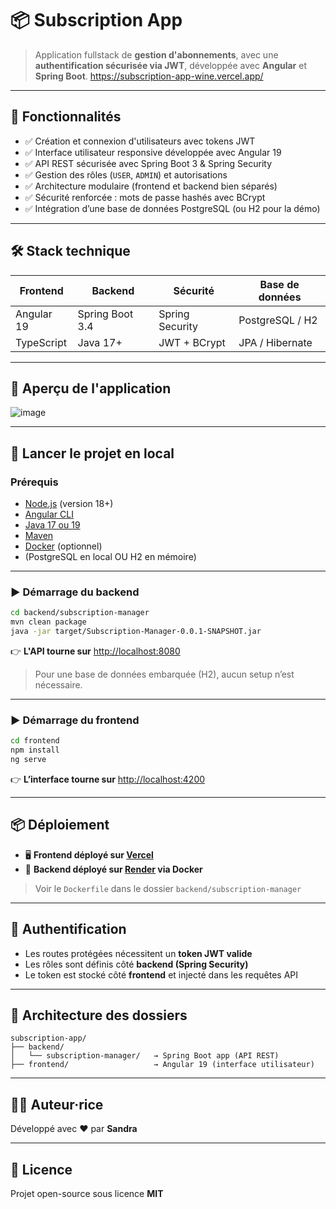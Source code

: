 # 📦 Subscription App

> Application fullstack de **gestion d'abonnements**, avec une **authentification sécurisée via JWT**, développée avec **Angular** et **Spring Boot**.
> https://subscription-app-wine.vercel.app/

---

## 🚀 Fonctionnalités

- ✅ Création et connexion d'utilisateurs avec tokens JWT  
- ✅ Interface utilisateur responsive développée avec Angular 19  
- ✅ API REST sécurisée avec Spring Boot 3 & Spring Security  
- ✅ Gestion des rôles (`USER`, `ADMIN`) et autorisations  
- ✅ Architecture modulaire (frontend et backend bien séparés)  
- ✅ Sécurité renforcée : mots de passe hashés avec BCrypt  
- ✅ Intégration d’une base de données PostgreSQL (ou H2 pour la démo)  

---

## 🛠️ Stack technique

| Frontend   | Backend        | Sécurité        | Base de données   |
|------------|----------------|------------------|--------------------|
| Angular 19 | Spring Boot 3.4| Spring Security  | PostgreSQL / H2    |
| TypeScript | Java 17+       | JWT + BCrypt     | JPA / Hibernate    |

---

## 📸 Aperçu de l'application

![image](https://github.com/user-attachments/assets/fe987dce-66bf-4ef9-b627-9f81b88228c7)

---

## 🧪 Lancer le projet en local

### Prérequis

- [Node.js](https://nodejs.org/) (version 18+)
- [Angular CLI](https://angular.io/cli)
- [Java 17 ou 19](https://adoptium.net)
- [Maven](https://maven.apache.org)
- [Docker](https://www.docker.com/) (optionnel)
- (PostgreSQL en local OU H2 en mémoire)

---

### ▶️ Démarrage du backend

```bash
cd backend/subscription-manager
mvn clean package
java -jar target/Subscription-Manager-0.0.1-SNAPSHOT.jar
```

👉 **L'API tourne sur** [http://localhost:8080](http://localhost:8080)

> Pour une base de données embarquée (H2), aucun setup n’est nécessaire.

---

### ▶️ Démarrage du frontend

```bash
cd frontend
npm install
ng serve
```

👉 **L’interface tourne sur** [http://localhost:4200](http://localhost:4200)

---

## 📦 Déploiement

- 🖥️ **Frontend déployé sur [Vercel]([https://vercel.com](https://subscription-app-wine.vercel.app))**
- 🐳 **Backend déployé sur [Render]([https://render.com](https://subscription-app-0f5f.onrender.com)) via Docker**

> Voir le `Dockerfile` dans le dossier `backend/subscription-manager`

---

## 🔐 Authentification

- Les routes protégées nécessitent un **token JWT valide**
- Les rôles sont définis côté **backend (Spring Security)**
- Le token est stocké côté **frontend** et injecté dans les requêtes API

---

## 📁 Architecture des dossiers

```
subscription-app/
├── backend/
│   └── subscription-manager/   → Spring Boot app (API REST)
├── frontend/                   → Angular 19 (interface utilisateur)
```

---

## 🧑‍💻 Auteur·rice

Développé avec ❤️ par **Sandra**

---

## 📝 Licence

Projet open-source sous licence **MIT**


